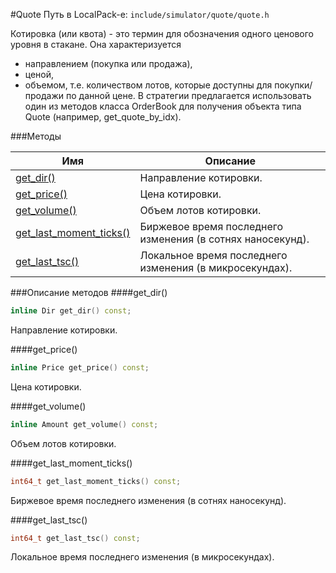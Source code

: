 #Quote
Путь в LocalPack-е: `include/simulator/quote/quote.h`

Котировка (или квота) - это термин для обозначения одного ценового уровня в стакане.
Она характеризуется
- направлением (покупка или продажа),
- ценой,
- объемом, т.е. количеством лотов, которые доступны для покупки/продажи по данной цене.
В стратегии предлагается использовать один из методов класса OrderBook для получения
объекта типа Quote (например, get_quote_by_idx).

###Методы

|Имя| Описание|
|------------------|--------------------|
|[get_dir()](#get_dir)|Направление котировки.|
|[get_price()](#get_price)|Цена котировки.|
|[get_volume()](#get_volume)|Объем лотов котировки.|
|[get_last_moment_ticks()](#get_last_moment_ticks)|Биржевое время последнего изменения (в сотнях наносекунд).|
|[get_last_tsc()](#get_last_tsc)|Локальное время последнего изменения (в микросекундах).|

###Описание методов
<a name="get_dir"></a>
####get_dir()
```c++
inline Dir get_dir() const;
```
Направление котировки.

<a name="get_price"></a>
####get_price()
```c++
inline Price get_price() const;
```
Цена котировки.

<a name="get_volume"></a>
####get_volume()
```c++
inline Amount get_volume() const;
```
Объем лотов котировки.

<a name="get_last_moment_ticks"></a>
####get_last_moment_ticks()
```c++
int64_t get_last_moment_ticks() const;
```
Биржевое время последнего изменения (в сотнях наносекунд).

<a name="get_last_tsc"></a>
####get_last_tsc()
```c++
int64_t get_last_tsc() const;
```
Локальное время последнего изменения (в микросекундах).


